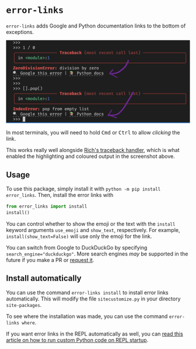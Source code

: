 # `error-links`

`error-links` adds Google and Python documentation links to the bottom of exceptions.

![](https://raw.githubusercontent.com/rodrigogiraoserrao/error-links/main/error_links.png)

In most terminals, you will need to hold <kbd>Cmd</kbd> or <kbd>Ctrl</kbd> to allow _clicking_ the link.

This works really well alongside [Rich's traceback handler](https://rich.readthedocs.io/en/stable/traceback.html#traceback-handler), which is what enabled the highlighting and coloured output in the screenshot above.


## Usage

To use this package, simply install it with `python -m pip install error_links`.
Then, install the error links with

```py
from error_links import install
install()
```

You can control whether to show the emoji or the text with the `install` keyword arguments `use_emoji` and `show_text`, respectively.
For example, `install(show_text=False)` will use only the emoji for the link.

You can switch from Google to DuckDuckGo by specifying `search_engine="duckduckgo"`.
More search engines _may_ be supported in the future if you make a PR or [request it](https://github.com/rodrigogiraoserrao/error-links/issues/new).


## Install automatically

You can use the command `error-links install` to install error links automatically.
This will modify the file `sitecustomize.py` in your directory `site-packages`.

To see where the installation was made, you can use the command `error-links where`.

If you want error links in the REPL automatically as well, you can [read this article on how to run custom Python code on REPL startup](https://mathspp.com/blog/til/customise-the-repl-on-start-up).

